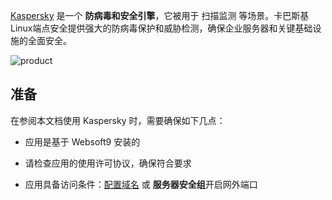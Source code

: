 [Kaspersky](https://www.kaspersky.com/) 是一个 **防病毒和安全引擎**，它被用于 扫描监测  等场景。卡巴斯基Linux端点安全提供强大的防病毒保护和威胁检测，确保企业服务器和关键基础设施的全面安全。


![product](https://libs.websoft9.com/Websoft9/DocsPicture/zh/kaspersky/kaspersky-product-websoft9.png)


## 准备

在参阅本文档使用 Kaspersky 时，需要确保如下几点：

- 应用是基于 Websoft9 安装的

- 请检查应用的使用许可协议，确保符合要求

- 应用具备访问条件：[配置域名](./domain-set) 或 **服务器安全组**开启网外端口